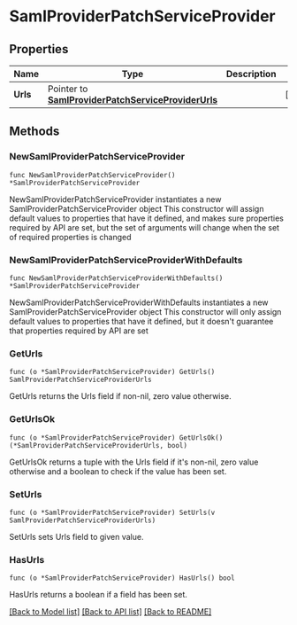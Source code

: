 # SamlProviderPatchServiceProvider

## Properties

Name | Type | Description | Notes
------------ | ------------- | ------------- | -------------
**Urls** | Pointer to [**SamlProviderPatchServiceProviderUrls**](SamlProviderPatchServiceProviderUrls.md) |  | [optional] 

## Methods

### NewSamlProviderPatchServiceProvider

`func NewSamlProviderPatchServiceProvider() *SamlProviderPatchServiceProvider`

NewSamlProviderPatchServiceProvider instantiates a new SamlProviderPatchServiceProvider object
This constructor will assign default values to properties that have it defined,
and makes sure properties required by API are set, but the set of arguments
will change when the set of required properties is changed

### NewSamlProviderPatchServiceProviderWithDefaults

`func NewSamlProviderPatchServiceProviderWithDefaults() *SamlProviderPatchServiceProvider`

NewSamlProviderPatchServiceProviderWithDefaults instantiates a new SamlProviderPatchServiceProvider object
This constructor will only assign default values to properties that have it defined,
but it doesn't guarantee that properties required by API are set

### GetUrls

`func (o *SamlProviderPatchServiceProvider) GetUrls() SamlProviderPatchServiceProviderUrls`

GetUrls returns the Urls field if non-nil, zero value otherwise.

### GetUrlsOk

`func (o *SamlProviderPatchServiceProvider) GetUrlsOk() (*SamlProviderPatchServiceProviderUrls, bool)`

GetUrlsOk returns a tuple with the Urls field if it's non-nil, zero value otherwise
and a boolean to check if the value has been set.

### SetUrls

`func (o *SamlProviderPatchServiceProvider) SetUrls(v SamlProviderPatchServiceProviderUrls)`

SetUrls sets Urls field to given value.

### HasUrls

`func (o *SamlProviderPatchServiceProvider) HasUrls() bool`

HasUrls returns a boolean if a field has been set.


[[Back to Model list]](../README.md#documentation-for-models) [[Back to API list]](../README.md#documentation-for-api-endpoints) [[Back to README]](../README.md)



